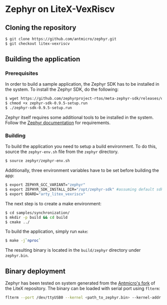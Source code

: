 # Zephyr on LiteX-VexRiscv

## Cloning the repository

```sh
$ git clone https://github.com/antmicro/zephyr.git
$ git checkout litex-vexriscv
```

## Building the application

### Prerequisites

In order to build a sample application, the Zephyr SDK has to be installed in the system.
To install the Zephyr SDK, do the following:

```sh
$ wget https://github.com/zephyrproject-rtos/meta-zephyr-sdk/releases/download/0.9.5/zephyr-sdk-0.9.5-setup.run
$ chmod +x zephyr-sdk-0.9.5-setup.run
$ ./zephyr-sdk-0.9.5-setup.run
```

Zephyr itself requires some additional tools to be installed in the system. Follow the [Zephyr documentation](http://docs.zephyrproject.org/getting_started/installation_linux.html) for requirements.

### Building

To build the application you need to setup a build environment.
To do this, source the `zephyr-env.sh` file from the `zephyr` directory.
```sh
$ source zephyr/zephyr-env.sh
```
Additionally, three environment variables have to be set before building the app:

```sh
$ export ZEPHYR_GCC_VARIANT="zephyr"
$ export ZEPHYR_SDK_INSTALL_DIR="/opt/zephyr-sdk" #assuming default sdk install directory
$ export BOARD="arty_litex_vexriscv"
```

The next step is to create a make environment:
```sh
$ cd samples/synchronization/
$ mkdir -p build && cd build
$ cmake ../

```

To build the application, simply run `make`:

```sh
$ make -j`nproc`
```

The resulting binary is located in the `build/zephyr` directory under `zephyr.bin`.

## Binary deployment

Zephyr has been tested on system generated from the [Antmicro's fork](https://github.com/antmicro/litex/tree/vexriscv-zephyr) of the LiteX repository.
The binary can be loaded with serial port using `flterm`:

```sh
flterm --port /dev/ttyUSB0 --kernel <path_to_zephyr.bin> --kernel-addr 0x40000000
```
